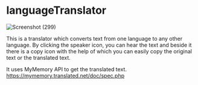 # languageTranslator

![Screenshot (299)](https://user-images.githubusercontent.com/64877729/170871573-1a5844e5-c021-46a6-bbe7-942b39f36f1a.png)

This is a translator which converts text from one language to any other language. By clicking the speaker icon, you can hear the text and beside it there is a copy icon with the help of which you can easily copy the original text or the translated text.

It uses MyMemory API to get the translated text.
https://mymemory.translated.net/doc/spec.php
